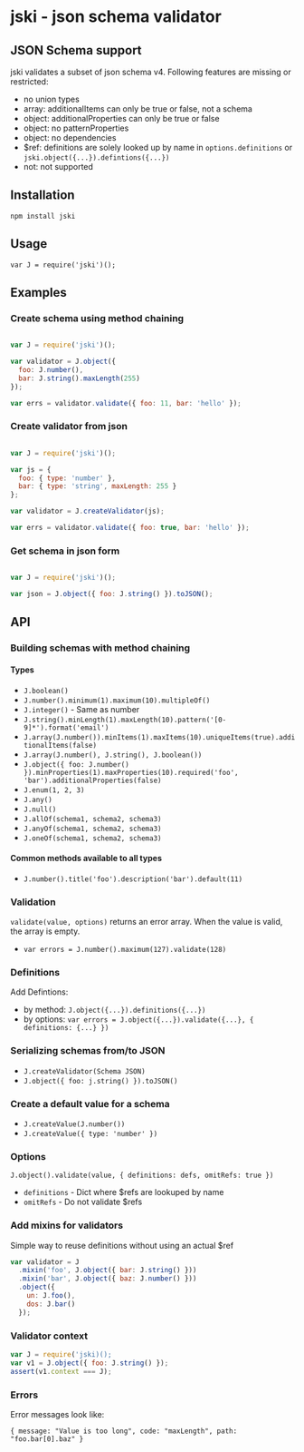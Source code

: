 jski - json schema validator
============================

JSON Schema support
-------------------
jski validates a subset of json schema v4. Following features are missing or restricted:

* no union types
* array: additionalItems can only be true or false, not a schema
* object: additionalProperties can only be true or false
* object: no patternProperties
* object: no dependencies
* $ref: definitions are solely looked up by name in `options.definitions` or `jski.object({...}).defintions({...})`
* not: not supported


Installation
------------

`npm install jski`


Usage
-----

`var J = require('jski')();`


Examples
--------

### Create schema using method chaining

```javascript

var J = require('jski')();

var validator = J.object({
  foo: J.number(),
  bar: J.string().maxLength(255)
});

var errs = validator.validate({ foo: 11, bar: 'hello' });

```

### Create validator from json

```javascript

var J = require('jski')();

var js = {
  foo: { type: 'number' },
  bar: { type: 'string', maxLength: 255 }
};

var validator = J.createValidator(js);

var errs = validator.validate({ foo: true, bar: 'hello' });

```

### Get schema in json form

```javascript

var J = require('jski')();

var json = J.object({ foo: J.string() }).toJSON();

```

API
---

### Building schemas with method chaining

#### Types

* `J.boolean()`
* `J.number().minimum(1).maximum(10).multipleOf()`
* `J.integer()` - Same as number
* `J.string().minLength(1).maxLength(10).pattern('[0-9]*').format('email')`
* `J.array(J.number()).minItems(1).maxItems(10).uniqueItems(true).additionalItems(false)`
* `J.array(J.number(), J.string(), J.boolean())`
* `J.object({ foo: J.number() }).minProperties(1).maxProperties(10).required('foo', 'bar').additionalProperties(false)`
* `J.enum(1, 2, 3)`
* `J.any()`
* `J.null()`
* `J.allOf(schema1, schema2, schema3)`
* `J.anyOf(schema1, schema2, schema3)`
* `J.oneOf(schema1, schema2, schema3)`

#### Common methods available to all types

* `J.number().title('foo').description('bar').default(11)`

### Validation

`validate(value, options)` returns an error array. When the value is valid, the array is empty.

* `var errors = J.number().maximum(127).validate(128)`

### Definitions

Add Defintions:

* by method: `J.object({...}).definitions({...})`
* by options: `var errors = J.object({...}).validate({...}, { definitions: {...} })`

### Serializing schemas from/to JSON

* `J.createValidator(Schema JSON)`
* `J.object({ foo: j.string() }).toJSON()`

### Create a default value for a schema

* `J.createValue(J.number())`
* `J.createValue({ type: 'number' })`

### Options

`J.object().validate(value, { definitions: defs, omitRefs: true })`

* `definitions` - Dict where $refs are lookuped by name
* `omitRefs` - Do not validate $refs

### Add mixins for validators

Simple way to reuse definitions without using an actual $ref

```javascript
var validator = J
  .mixin('foo', J.object({ bar: J.string() }))
  .mixin('bar', J.object({ baz: J.number() }))
  .object({
    un: J.foo(),
    dos: J.bar()
  });
```

### Validator context

```javascript
var J = require('jski)();
var v1 = J.object({ foo: J.string() });
assert(v1.context === J);
```

### Errors

Error messages look like:

`{ message: "Value is too long", code: "maxLength", path: "foo.bar[0].baz" }`
